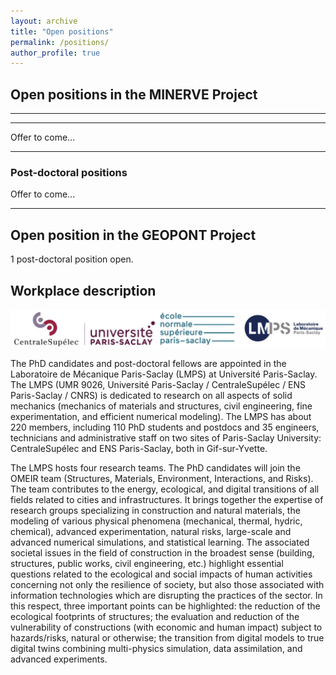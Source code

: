 ```yaml
---
layout: archive
title: "Open positions"
permalink: /positions/
author_profile: true
---
```


## Open positions in the MINERVE Project

---
<!--
### PhD positions in computational Civil and Environmental Engineering

*Efficient computational approaches for designing new reinforced concrete rail bridges with reduced environmental impact*
  * **Keywords:** life cycle, finite element analysis, uncertainty, hazard, optimization, reinforced concrete, BIM, structural mechanics.
  * <a href="http://jehelp.github.io/files/RC-bridge_eco-design_PhD.pdf" target="_blank">Download offer here</a>
-->

---

Offer to come...

---

### Post-doctoral positions

Offer to come...

---

## Open position in the GEOPONT Project

1 post-doctoral position open.


## Workplace description

<img src="../images/logos-minerve.png" alt="" width="800"/>

The PhD candidates and post-doctoral fellows are appointed in the Laboratoire de Mécanique Paris-Saclay (LMPS) at Université Paris-Saclay. The LMPS (UMR 9026, Université Paris-Saclay / CentraleSupélec / ENS Paris-Saclay / CNRS) is dedicated to research on all aspects of solid mechanics (mechanics of materials and structures, civil engineering, fine experimentation, and efficient numerical modeling). The LMPS has about 220 members, including 110 PhD students and postdocs and 35 engineers, technicians and administrative staff on two sites of Paris-Saclay University: CentraleSupélec and ENS Paris-Saclay, both in Gif-sur-Yvette.

The LMPS hosts four research teams. The PhD candidates will join the OMEIR team (Structures, Materials, Environment, Interactions, and Risks). The team contributes to the energy, ecological, and digital transitions of all fields related to cities and infrastructures. It brings together the expertise of research groups specializing in construction and natural materials, the modeling of various physical phenomena (mechanical, thermal, hydric, chemical), advanced experimentation, natural risks, large-scale and advanced numerical simulations, and statistical learning. The associated societal issues in the field of construction in the broadest sense (building, structures, public works, civil engineering, etc.) highlight essential questions related to the ecological and social impacts of human activities concerning not only the resilience of society, but also those associated with information technologies which are disrupting the practices of the sector. In this respect, three important points can be highlighted: the reduction of the ecological footprints of structures; the evaluation and reduction of the vulnerability of constructions (with economic and human impact) subject to hazards/risks, natural or otherwise; the transition from digital models to true digital twins combining multi-physics simulation, data assimilation, and advanced experiments.

